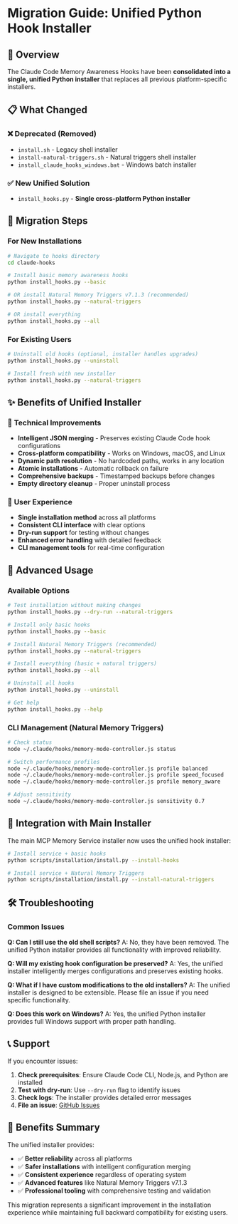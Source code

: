 # Migration Guide: Unified Python Hook Installer

## 🎯 Overview

The Claude Code Memory Awareness Hooks have been **consolidated into a single, unified Python installer** that replaces all previous platform-specific installers.

## 📋 **What Changed**

### ❌ **Deprecated (Removed)**
- `install.sh` - Legacy shell installer
- `install-natural-triggers.sh` - Natural triggers shell installer
- `install_claude_hooks_windows.bat` - Windows batch installer

### ✅ **New Unified Solution**
- `install_hooks.py` - **Single cross-platform Python installer**

## 🚀 **Migration Steps**

### For New Installations
```bash
# Navigate to hooks directory
cd claude-hooks

# Install basic memory awareness hooks
python install_hooks.py --basic

# OR install Natural Memory Triggers v7.1.3 (recommended)
python install_hooks.py --natural-triggers

# OR install everything
python install_hooks.py --all
```

### For Existing Users
```bash
# Uninstall old hooks (optional, installer handles upgrades)
python install_hooks.py --uninstall

# Install fresh with new installer
python install_hooks.py --natural-triggers
```

## ✨ **Benefits of Unified Installer**

### 🔧 **Technical Improvements**
- **Intelligent JSON merging** - Preserves existing Claude Code hook configurations
- **Cross-platform compatibility** - Works on Windows, macOS, and Linux
- **Dynamic path resolution** - No hardcoded paths, works in any location
- **Atomic installations** - Automatic rollback on failure
- **Comprehensive backups** - Timestamped backups before changes
- **Empty directory cleanup** - Proper uninstall process

### 🎯 **User Experience**
- **Single installation method** across all platforms
- **Consistent CLI interface** with clear options
- **Dry-run support** for testing without changes
- **Enhanced error handling** with detailed feedback
- **CLI management tools** for real-time configuration

## 📖 **Advanced Usage**

### Available Options
```bash
# Test installation without making changes
python install_hooks.py --dry-run --natural-triggers

# Install only basic hooks
python install_hooks.py --basic

# Install Natural Memory Triggers (recommended)
python install_hooks.py --natural-triggers

# Install everything (basic + natural triggers)
python install_hooks.py --all

# Uninstall all hooks
python install_hooks.py --uninstall

# Get help
python install_hooks.py --help
```

### CLI Management (Natural Memory Triggers)
```bash
# Check status
node ~/.claude/hooks/memory-mode-controller.js status

# Switch performance profiles
node ~/.claude/hooks/memory-mode-controller.js profile balanced
node ~/.claude/hooks/memory-mode-controller.js profile speed_focused
node ~/.claude/hooks/memory-mode-controller.js profile memory_aware

# Adjust sensitivity
node ~/.claude/hooks/memory-mode-controller.js sensitivity 0.7
```

## 🔧 **Integration with Main Installer**

The main MCP Memory Service installer now uses the unified hook installer:

```bash
# Install service + basic hooks
python scripts/installation/install.py --install-hooks

# Install service + Natural Memory Triggers
python scripts/installation/install.py --install-natural-triggers
```

## 🛠 **Troubleshooting**

### Common Issues

**Q: Can I still use the old shell scripts?**
A: No, they have been removed. The unified Python installer provides all functionality with improved reliability.

**Q: Will my existing hook configuration be preserved?**
A: Yes, the unified installer intelligently merges configurations and preserves existing hooks.

**Q: What if I have custom modifications to the old installers?**
A: The unified installer is designed to be extensible. Please file an issue if you need specific functionality.

**Q: Does this work on Windows?**
A: Yes, the unified Python installer provides full Windows support with proper path handling.

## 📞 **Support**

If you encounter issues:

1. **Check prerequisites**: Ensure Claude Code CLI, Node.js, and Python are installed
2. **Test with dry-run**: Use `--dry-run` flag to identify issues
3. **Check logs**: The installer provides detailed error messages
4. **File an issue**: [GitHub Issues](https://github.com/doobidoo/mcp-memory-service/issues)

## 🎉 **Benefits Summary**

The unified installer provides:
- ✅ **Better reliability** across all platforms
- ✅ **Safer installations** with intelligent configuration merging
- ✅ **Consistent experience** regardless of operating system
- ✅ **Advanced features** like Natural Memory Triggers v7.1.3
- ✅ **Professional tooling** with comprehensive testing and validation

This migration represents a significant improvement in the installation experience while maintaining full backward compatibility for existing users.